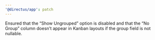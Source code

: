 ```yaml
---
'@directus/app': patch
---
```


Ensured that the “Show Ungrouped” option is disabled and that the “No Group” column doesn’t appear in Kanban layouts if
the group field is not nullable.
